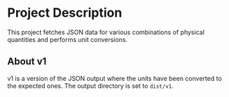 # Project Description

This project fetches JSON data for various combinations of physical quantities and performs unit conversions.

## About v1

v1 is a version of the JSON output where the units have been converted to the expected ones.
The output directory is set to `dist/v1`.
